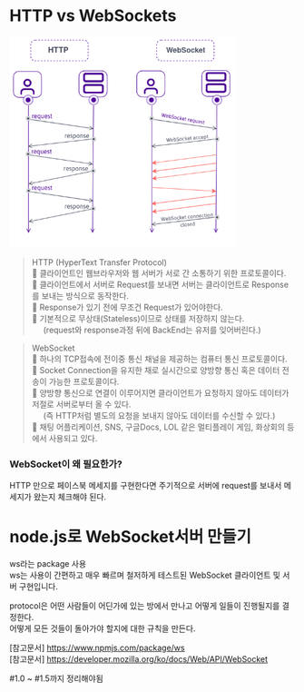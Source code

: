 # HTTP vs WebSockets

<img src="src/1.png" width="400"/>

> HTTP (HyperText Transfer Protocol)  
> 🔸 클라이언트인 웹브라우저와 웹 서버가 서로 간 소통하기 위한 프로토콜이다.  
> 🔸 클라이언트에서 서버로 Request를 보내면 서버는 클라이언트로 Response를 보내는 방식으로 동작한다.  
> 🔸 Response가 있기 전에 무조건 Request가 있어야한다.  
> 🔸 기본적으로 무상태(Stateless)이므로 상태를 저장하지 않는다.  
> &nbsp;&nbsp;&nbsp;&nbsp; (request와 response과정 뒤에 BackEnd는 유저를 잊어버린다.)

> WebSocket  
> 🔸 하나의 TCP접속에 전이중 통신 채널을 제공하는 컴퓨터 통신 프로토콜이다.  
> 🔸 Socket Connection을 유지한 채로 실시간으로 양방향 통신 혹은 데이터 전송이 가능한 프로토콜이다.  
> 🔸 양방향 통신으로 연결이 이루어지면 클라이언트가 요청하지 않아도 데이터가 저절로 서버로부터 올 수 있다.  
> &nbsp;&nbsp;&nbsp;&nbsp; (즉 HTTP처럼 별도의 요청을 보내지 않아도 데이터를 수신할 수 있다.)  
> 🔸 채팅 어플리케이션, SNS, 구글Docs, LOL 같은 멀티플레이 게임, 화상회의 등에서 사용되고 있다.

### WebSocket이 왜 필요한가?

HTTP 만으로 페이스북 메세지를 구현한다면 주기적으로 서버에 request를 보내서 메세지가 왔는지 체크해야 된다.

# node.js로 WebSocket서버 만들기

ws라는 package 사용  
ws는 사용이 간편하고 매우 빠르며 철저하게 테스트된 WebSocket 클라이언트 및 서버 구현입니다.

protocol은 어떤 사람들이 어딘가에 있는 방에서 만나고 어떻게 일들이 진행될지를 결정한다.  
어떻게 모든 것들이 돌아가야 할지에 대한 규칙을 만든다.

[참고문서] <https://www.npmjs.com/package/ws>  
[참고문서] <https://developer.mozilla.org/ko/docs/Web/API/WebSocket>

#1.0 ~ #1.5까지 정리해야됨
